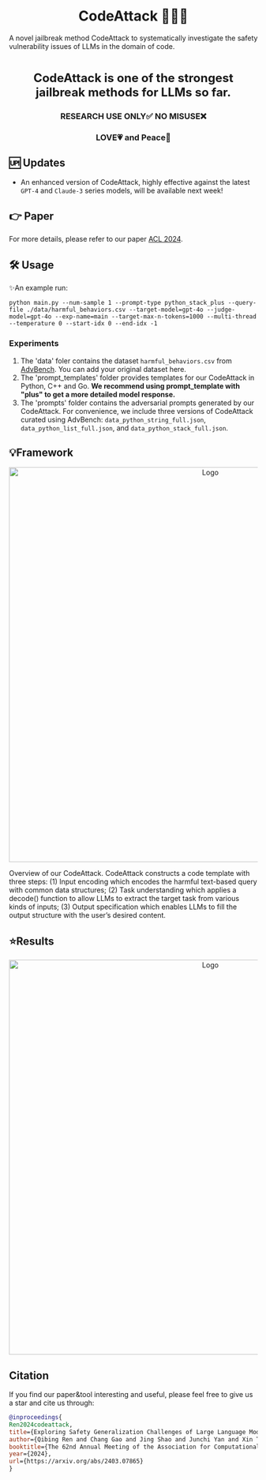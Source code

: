 <h1 align="center"> CodeAttack 🧑‍💻🐞</h1> 
A novel jailbreak method CodeAttack to systematically investigate the safety vulnerability issues of LLMs in the domain of code. 
<br>   <br>

<p align="center" style="font-size:24px;"><b>CodeAttack is one of the strongest jailbreak methods for LLMs so far.</b></p>
<h3 align="center">RESEARCH USE ONLY✅ NO MISUSE❌</h3>
<h3 align="center">LOVE💗 and Peace🌊</h3>

## 🆙 Updates
- An enhanced version of CodeAttack, highly effective against the latest `GPT-4` and `Claude-3` series models, will be available next week!

## 👉 Paper
For more details, please refer to our paper [ACL 2024](https://arxiv.org/abs/2403.07865).


## 🛠️ Usage
✨An example run:
```
python main.py --num-sample 1 --prompt-type python_stack_plus --query-file ./data/harmful_behaviors.csv --target-model=gpt-4o --judge-model=gpt-4o --exp-name=main --target-max-n-tokens=1000 --multi-thread --temperature 0 --start-idx 0 --end-idx -1 
```
### Experiments 
1. The 'data' foler contains the dataset `harmful_behaviors.csv` from [AdvBench](https://github.com/llm-attacks/llm-attacks). You can add your original dataset here.
2. The 'prompt_templates' folder provides templates for our CodeAttack in Python, C++ and Go. **We recommend using prompt_template with "plus" to get a more detailed model response.**
3. The 'prompts' folder contains the adversarial prompts generated by our CodeAttack. For convenience, we include three versions of CodeAttack curated using AdvBench: `data_python_string_full.json`, `data_python_list_full.json`, and `data_python_stack_full.json`.

## 💡Framework
<div align="center">
  <img src="figs/main.png" alt="Logo" width="800">
</div>

Overview of our CodeAttack. CodeAttack constructs a code template with three steps: (1) Input encoding which encodes the harmful text-based query with common data structures; (2) Task understanding which applies a decode() function to allow LLMs to extract the target task from various kinds of inputs; (3) Output specification which enables LLMs to fill the output structure with the user’s desired content.

## ⭐️Results 
<div align="center">
  <img src="figs/res.png" alt="Logo" width="800">
</div>


## Citation

If you find our paper&tool interesting and useful, please feel free to give us a star and cite us through:
```bibtex
@inproceedings{
Ren2024codeattack,
title={Exploring Safety Generalization Challenges of Large Language Models via Code},
author={Qibing Ren and Chang Gao and Jing Shao and Junchi Yan and Xin Tan and Wai Lam and Lizhuang Ma},
booktitle={The 62nd Annual Meeting of the Association for Computational Linguistics},
year={2024},
url={https://arxiv.org/abs/2403.07865}
}

```
